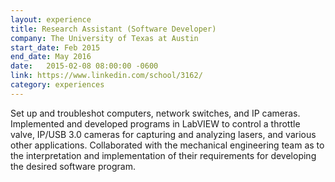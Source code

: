 ```yaml
---
layout: experience
title: Research Assistant (Software Developer)
company: The University of Texas at Austin
start_date: Feb 2015
end_date: May 2016
date:   2015-02-08 08:00:00 -0600
link: https://www.linkedin.com/school/3162/
category: experiences
---
```

Set up and troubleshot computers, network switches, and IP cameras.
Implemented and developed programs in LabVIEW to control a throttle valve, IP/USB 3.0 cameras for capturing and analyzing lasers, and various other applications.
Collaborated with the mechanical engineering team as to the interpretation and implementation of
their requirements for developing the desired software program.